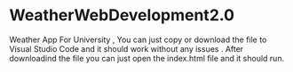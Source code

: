 # WeatherWebDevelopment2.0
Weather App For University ,
You can just copy or download the file to Visual Studio Code and it should work without any issues .
After downloadind the file you can just open the index.html file and it should run. 
